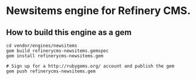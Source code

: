# Newsitems engine for Refinery CMS.

## How to build this engine as a gem

    cd vendor/engines/newsitems
    gem build refinerycms-newsitems.gemspec
    gem install refinerycms-newsitems.gem
    
    # Sign up for a http://rubygems.org/ account and publish the gem
    gem push refinerycms-newsitems.gem